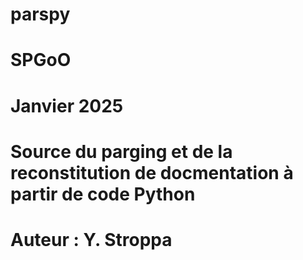 # parspy
# SPGoO 
# Janvier 2025 
# Source du parging et de la reconstitution de docmentation à partir de code Python 
# Auteur : Y. Stroppa 
